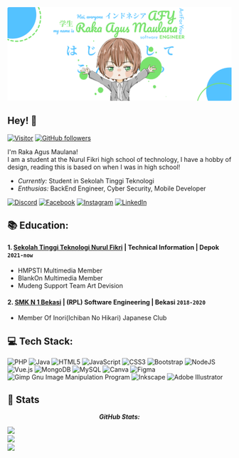 ![Raka Agus Maulana Banner Image](banner.png)
<!-- <h2 align='center'>Raka Agys Maulana @ ArtForYou</h2>
<p align='center'><b>Student In STT NF</b></p> -->

<h2>Hey! 👋</h2>

[![Visitor](https://visitor-badge.laobi.icu/badge?page_id=laxmena.laxmena)](https://github.com/laxmena) [![GitHub followers](https://img.shields.io/github/followers/laxmena.svg?style=social&label=Follow)](https://github.com/rakhaagus?tab=followers)

I'm Raka Agus Maulana! <br>
I am a student at the Nurul Fikri high school of technology, I have a hobby of design, reading this is based on when I was in high school!
- <i>Currently:</i> Student in Sekolah Tinggi Teknologi 
- <i>Enthusias:</i> BackEnd Engineer, Cyber Security, Mobile Developer

[![Discord](https://img.shields.io/badge/Discord-%237289DA.svg?logo=discord&logoColor=white)](htttps://discord.gg/Unknows@1139)
[![Facebook](https://img.shields.io/badge/Facebook-%231877F2.svg?logo=Facebook&logoColor=white)]((https://www.facebook.com/rakha.agus.5)])
[![Instagram](https://img.shields.io/badge/Instagram-%23E4405F.svg?logo=Instagram&logoColor=white)](https://instagram.com/rakaagus.m) 
[![LinkedIn](https://img.shields.io/badge/LinkedIn-%230077B5.svg?logo=linkedin&logoColor=white)]((https://www.linkedin.com/in/raka-agus-maulana-9aa207219/))

<h2>📚 Education:</h2>

#### 1. [Sekolah Tinggi Teknologi Nurul Fikri](https://nurulfikri.ac.id/) | Technical Information | Depok `2021-now`
   - HMPSTI Multimedia Member
   - BlankOn Multimedia Member
   - Mudeng Support Team Art Devision
 #### 2. [SMK N 1 Bekasi](https://smkn1kotabekasi.sch.id/) | (RPL) Software Engineering | Bekasi `2018-2020`
   - Member Of Inori(Ichiban No Hikari) Japanese Club

<h2> 💻 Tech Stack: </h2>

![PHP](https://img.shields.io/badge/php-%23777BB4.svg?style=flat&logo=php&logoColor=white) ![Java](https://img.shields.io/badge/java-%23ED8B00.svg?style=flat&logo=java&logoColor=white) ![HTML5](https://img.shields.io/badge/html5-%23E34F26.svg?style=flat&logo=html5&logoColor=white) ![JavaScript](https://img.shields.io/badge/javascript-%23323330.svg?style=flat&logo=javascript&logoColor=%23F7DF1E) ![CSS3](https://img.shields.io/badge/css3-%231572B6.svg?style=flat&logo=css3&logoColor=white) ![Bootstrap](https://img.shields.io/badge/bootstrap-%23563D7C.svg?style=flat&logo=bootstrap&logoColor=white) ![NodeJS](https://img.shields.io/badge/node.js-6DA55F?style=flat&logo=node.js&logoColor=white) ![Vue.js](https://img.shields.io/badge/vuejs-%2335495e.svg?style=flat&logo=vuedotjs&logoColor=%234FC08D) ![MongoDB](https://img.shields.io/badge/MongoDB-%234ea94b.svg?style=flat&logo=mongodb&logoColor=white) ![MySQL](https://img.shields.io/badge/mysql-%2300f.svg?style=flat&logo=mysql&logoColor=white) ![Canva](https://img.shields.io/badge/Canva-%2300C4CC.svg?style=flat&logo=Canva&logoColor=white) 	![Figma](https://img.shields.io/badge/figma-%23F24E1E.svg?style=flat&logo=figma&logoColor=white) ![Gimp Gnu Image Manipulation Program](https://img.shields.io/badge/Gimp-657D8B?style=flat&logo=gimp&logoColor=FFFFFF) ![Inkscape](https://img.shields.io/badge/Inkscape-e0e0e0?style=flat&logo=inkscape&logoColor=080A13) ![Adobe Illustrator](https://img.shields.io/badge/adobeillustrator-%23FF9A00.svg?style=flat&logo=adobeillustrator&logoColor=white) 

<!-- __Check out my GitHub repository:__

<div>
  <p>
    <a href="https://github.com/rakhaagus/Bookshelf_dicoding">
      <img src="https://github-readme-stats.vercel.app/api/pin/?username=rakhaagus&repo=Bookshelf_dicoding" alt="GitHub Stats" />
    </a>
    <a href="https://github.com/rakhaagus/gdsc_workshop_react">
      <img src="https://github-readme-stats.vercel.app/api/pin/?username=rakhaagus&repo=gdsc_workshop_react" alt="GitHub Stats" />
    </a>
  </p>
</div> -->

<h2>👀 Stats</h2>
 <p align="center">  
  <b><em>GitHub Stats:</em></b> <br/>


![](https://github-readme-stats.vercel.app/api?username=rakhaagus&theme=default&hide_border=true&include_all_commits=false&count_private=false)<br/>
![](https://github-readme-streak-stats.herokuapp.com/?user=rakhaagus&theme=default&hide_border=true)<br/>
![](https://github-readme-stats.vercel.app/api/top-langs/?username=rakhaagus&theme=default&hide_border=true&include_all_commits=false&count_private=false&layout=compact)
